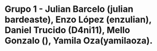 # Grupo 1 - Julian Barcelo (julian bardeaste), Enzo López (enzulian), Daniel Trucido (D4ni11), Mello Gonzalo (), Yamila Oza(yamilaoza).
